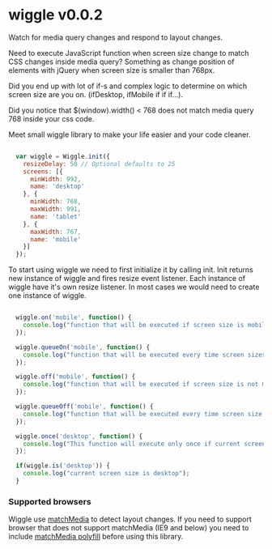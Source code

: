 # wiggle v0.0.2

Watch for media query changes and respond to layout changes.

Need to execute JavaScript function when screen size change to match CSS changes inside media query? Something as change position of elements with jQuery when screen size is smaller than 768px.

Did you end up with lot of if-s and complex logic to determine on which screen size are you on. (ifDesktop, ifMobile if if if...).

Did you notice that $(window).width() < 768 does not match media query 768 inside your css code.


Meet small wiggle library to make your life easier and your code cleaner.



```javascript

  var wiggle = Wiggle.init({
    resizeDelay: 50 // Optional defaults to 25
    screens: [{
      minWidth: 992,
      name: 'desktop'
    }, {
      minWidth: 768,
      maxWidth: 991,
      name: 'tablet'
    }, {
      maxWidth: 767,
      name: 'mobile'
    }]
  });

```

To start using wiggle we need to first initialize it by calling init.
Init returns new instance of wiggle and fires resize event listener.
Each instance of wiggle have it's own resize listener. In most cases we would need to create one instance of wiggle.

```javascript

  wiggle.on('mobile', function() {
    console.log("function that will be executed if screen size is mobile and every time screen sizes switches to mobile size");
  });

  wiggle.queueOn('mobile', function() {
    console.log("function that will be executed every time screen sizes switches to mobile size");
  });

  wiggle.off('mobile', function() {
    console.log("function that will be executed if screen size is not mobile and every time screen size stops to be mobile");
  });

  wiggle.queueOff('mobile', function() {
    console.log("function that will be executed every time screen size stops to be mobile");
  });

  wiggle.once('desktop', function() {
    console.log("This function will execute only once if current screen size is desktop or first time it change to desktop.");
  });

  if(wiggle.is('desktop')) {
    console.log("current screen size is desktop");
  }

```


### Supported browsers

Wiggle use [matchMedia](https://developer.mozilla.org/en-US/docs/Web/API/Window/matchMedia) to detect layout changes.
If you need to support browser that does not support matchMedia (IE9 and below) you need to include [matchMedia polyfill](https://github.com/paulirish/matchMedia.js) before using this library.

